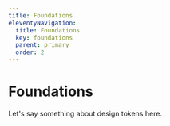 ```yaml
---
title: Foundations
eleventyNavigation:
  title: Foundations
  key: foundations
  parent: primary
  order: 2
---
```


# Foundations

Let's say something about design tokens here.
